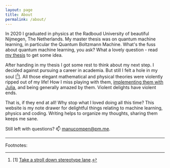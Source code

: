 ```yaml
---
layout: page
title: About
permalink: /about/
---
```


In 2020 I graduated in physics at the Radboud University of beautiful Nijmegen, The Netherlands. My master thesis was on quantum machine learning, in particular the Quantum Boltzmann Machine. What's the fuss about quantum machine learning, you ask? What a lovely question - read [my thesis](/assets/pdf/Thesis.pdf) to get some idea. 

After handing in my thesis I got some rest to think about my next step. I decided against pursuing a career in academia. But still I felt a hole in my soul [[^1]]. All those elegant mathematical and physical theories were violently ripped out of my life! How I miss playing with them, [implementing them with Julia](https://github.com/mcompen/NeuralQuantumState.jl), and being generally amazed by them. Violent delights have violent ends.

[^1]: [1] [Take a stroll down stereotype lane](https://www.youtube.com/watch?v=HaC0s-FP-r4).

That is, if they end at all! Why stop what I loved doing all this time? This website is my note drawer for delightful things relating to machine learning, physics and coding. Writing helps to organize my thoughts, sharing them keeps me sane.

Still left with questions? 📫 manucompen@pm.me. 

---
Footnotes:


